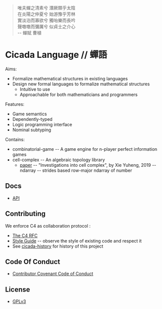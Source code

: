 > 唯夫蟬之清素兮 潛厥類乎太陰  
> 在炎陽之仲夏兮 始游豫乎芳林  
> 實淡泊而寡欲兮 獨咍樂而長吟  
> 聲噭噭而彌厲兮 似貞士之介心  
> -- 蟬賦 曹植  

# Cicada Language // 蟬語

Aims:
- Formalize mathematical structures in existing languages
- Design new formal languages to formalize mathematical structures
  - Intuitive to use
  - Approachable for both mathematicians and programmers

Features:
- Game semantics
- Dependently-typed
- Logic programming interface
- Nominal subtyping

Contains:
- combinatorial-game -- A game engine for n-player perfect information games
- cell-complex -- An algebraic topology library
  - [paper](https://xieyuheng.github.io/writing/investigations-into-cell-complex.html)
  -- "Investigations into cell complex", by Xie Yuheng, 2019
-- ndarray -- strides based row-major ndarray of number

## Docs

- [API](http://api.cicada.surge.sh)

## Contributing

We enforce C4 as collaboration protocol :
- [The C4 RFC](https://rfc.zeromq.org/spec:42/C4)
- [Style Guide](STYLE-GUIDE.md) -- observe the style of existing code and respect it
- See [cicada-history](http://github.com/xieyuheng/cicada-history) for history of this project

## Code Of Conduct

- [Contributor Covenant Code of Conduct](CODE-OF-CONDUCT.md)

## License

- [GPLv3](LICENSE)
